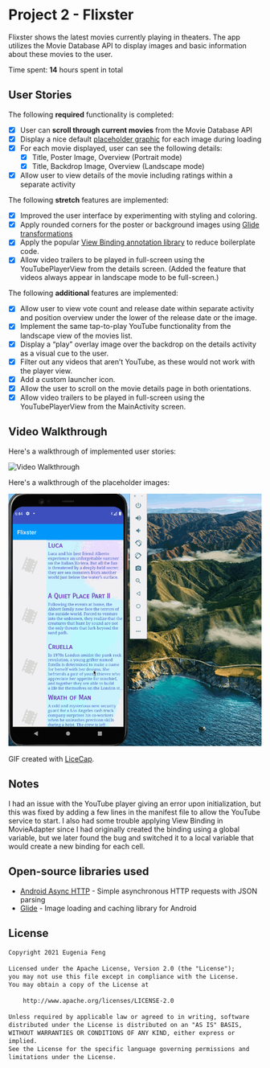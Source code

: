 # Project 2 - Flixster

Flixster shows the latest movies currently playing in theaters. The app utilizes the Movie Database API to display images and basic information about these movies to the user.

Time spent: **14** hours spent in total

## User Stories

The following **required** functionality is completed:

* [x] User can **scroll through current movies** from the Movie Database API
* [x] Display a nice default [placeholder graphic](https://guides.codepath.org/android/Displaying-Images-with-the-Glide-Library#advanced-usage) for each image during loading
* [x] For each movie displayed, user can see the following details:
  * [x] Title, Poster Image, Overview (Portrait mode)
  * [x] Title, Backdrop Image, Overview (Landscape mode)
* [x] Allow user to view details of the movie including ratings within a separate activity 

The following **stretch** features are implemented:

* [x] Improved the user interface by experimenting with styling and coloring.
* [x] Apply rounded corners for the poster or background images using [Glide transformations](https://guides.codepath.org/android/Displaying-Images-with-the-Glide-Library#transformations)
* [x] Apply the popular [View Binding annotation library](http://guides.codepath.org/android/Reducing-View-Boilerplate-with-ViewBinding) to reduce boilerplate code.
* [x] Allow video trailers to be played in full-screen using the YouTubePlayerView from the details screen. (Added the feature that videos always appear in landscape mode to be full-screen.)

The following **additional** features are implemented:

* [x] Allow user to view vote count and release date within separate activity and position overview under the lower of the release date or the image.
* [x] Implement the same tap-to-play YouTube functionality from the landscape view of the movies list.
* [x] Display a “play” overlay image over the backdrop on the details activity as a visual cue to the user.
* [x] Filter out any videos that aren’t YouTube, as these would not work with the player view.
* [x] Add a custom launcher icon.
* [x] Allow the user to scroll on the movie details page in both orientations.
* [x] Allow video trailers to be played in full-screen using the YouTubePlayerView from the MainActivity screen.

## Video Walkthrough

Here's a walkthrough of implemented user stories:

<img src='https://github.com/eugeniafeng/Flixster/blob/master/walkthrough.gif' title='Video Walkthrough' width='' alt='Video Walkthrough' />

Here's a walkthrough of the placeholder images:

<img src='https://github.com/eugeniafeng/Flixster/blob/master/walkthrough2.gif' title='Placeholder Walkthrough' width='' alt='Placeholder Walkthrough' />

GIF created with [LiceCap](https://www.cockos.com/licecap/).

## Notes

I had an issue with the YouTube player giving an error upon initialization, but this was fixed by adding a few lines in the manifest file to allow the YouTube service to start. I also had some trouble applying View Binding in MovieAdapter since I had originally created the binding using a global variable, but we later found the bug and switched it to a local variable that would create a new binding for each cell.

## Open-source libraries used

- [Android Async HTTP](https://github.com/loopj/android-async-http) - Simple asynchronous HTTP requests with JSON parsing
- [Glide](https://github.com/bumptech/glide) - Image loading and caching library for Android

## License

    Copyright 2021 Eugenia Feng

    Licensed under the Apache License, Version 2.0 (the "License");
    you may not use this file except in compliance with the License.
    You may obtain a copy of the License at

        http://www.apache.org/licenses/LICENSE-2.0

    Unless required by applicable law or agreed to in writing, software
    distributed under the License is distributed on an "AS IS" BASIS,
    WITHOUT WARRANTIES OR CONDITIONS OF ANY KIND, either express or implied.
    See the License for the specific language governing permissions and
    limitations under the License.
